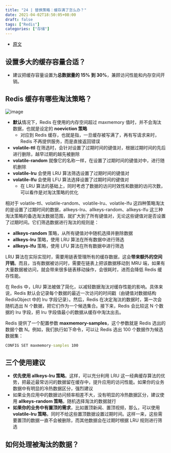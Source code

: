```yaml
---
title: "24 | 替换策略：缓存满了怎么办？"
date: 2021-04-02T18:50:05+08:00
draft: false
tags: ["Redis"]
categories: ["存储"]
---
```


- [原文](https://time.geekbang.org/column/article/294640)

## 设置多大的缓存容量合适？

- 建议把缓存容量设置为**总数据量的 15% 到 30%**，兼顾访问性能和内存空间开销。

## Redis 缓存有哪些淘汰策略？

![image](../../../../../post/storage/redis/geekbang/images/chap24-1.jpg)

- **默认**情况下，Redis 在使用的内存空间超过 maxmemory 值时，并不会淘汰数据，也就是设定的 **noeviction 策略**
  - 对应到 Redis 缓存，也就是指，一旦缓存被写满了，再有写请求来时，Redis 不再提供服务，而是直接返回错误
- **volatile-ttl** 在筛选时，会针对设置了过期时间的键值对，根据过期时间的先后进行删除，越早过期的越先被删除
- **volatile-random** 就像它的名称一样，在设置了过期时间的键值对中，进行随机删除
- **volatile-lru** 会使用 LRU 算法筛选设置了过期时间的键值对
- **volatile-lfu** 会使用 LFU 算法选择设置了过期时间的键值对
  - 在 LRU 算法的基础上，同时考虑了数据的访问时效性和数据的访问次数，可以看作是对淘汰策略的优化

相对于 volatile-ttl、volatile-random、volatile-lru、volatile-lfu 这四种策略淘汰的是设置了过期时间的数据，allkeys-lru、allkeys-random、allkeys-lfu 这三种淘汰策略的备选淘汰数据范围，就扩大到了所有键值对，无论这些键值对是否设置了过期时间。它们筛选数据进行淘汰的规则是：

- **allkeys-random** 策略，从所有键值对中随机选择并删除数据
- **allkeys-lru** 策略，使用 LRU 算法在所有数据中进行筛选
- **allkeys-lfu** 策略，使用 LFU 算法在所有数据中进行筛选

LRU 算法在实际实现时，需要用链表管理所有的缓存数据，这会**带来额外的空间开销**。而且，当有数据被访问时，需要在链表上把该数据移动到 MRU 端，如果有大量数据被访问，就会带来很多链表移动操作，会很耗时，进而会降低 Redis 缓存性能。

在 Redis 中，LRU 算法被做了简化，以减轻数据淘汰对缓存性能的影响。具体来说，Redis 默认会记录每个数据的最近一次访问的时间戳（由键值对数据结构 RedisObject 中的 lru 字段记录）。然后，Redis 在决定淘汰的数据时，第一次会随机选出 N 个数据，把它们作为一个候选集合。接下来，Redis 会比较这 N 个数据的 lru 字段，把 lru 字段值最小的数据从缓存中淘汰出去。

Redis 提供了一个配置参数 **maxmemory-samples**，这个参数就是 Redis 选出的数据个数 N。例如，我们执行如下命令，可以让 Redis 选出 100 个数据作为候选数据集：

```cmd
CONFIG SET maxmemory-samples 100
```

## 三个使用建议

- **优先使用 allkeys-lru 策略**。这样，可以充分利用 LRU 这一经典缓存算法的优势，把最近最常访问的数据留在缓存中，提升应用的访问性能。如果你的业务数据中有明显的冷热数据区分，强烈建议
- 如果业务应用中的数据访问频率相差不大，没有明显的冷热数据区分，建议使用 **allkeys-random 策略**，随机选择淘汰的数据就行
- **如果你的业务中有置顶的需求**，比如置顶新闻、置顶视频，那么，可以使用 **volatile-lru 策略**，同时不给这些置顶数据设置过期时间。这样一来，这些需要置顶的数据一直不会被删除，而其他数据会在过期时根据 LRU 规则进行筛选

## 如何处理被淘汰的数据？